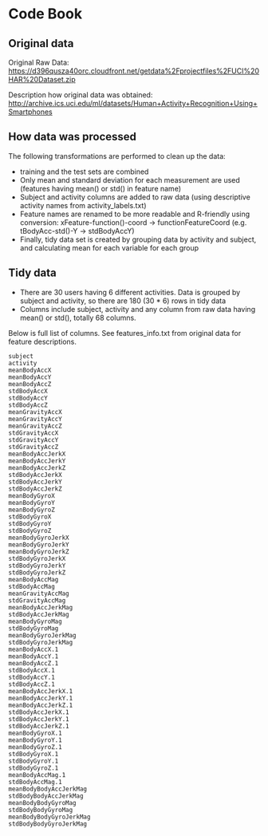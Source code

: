 
# Code Book

## Original data

Original Raw Data:
https://d396qusza40orc.cloudfront.net/getdata%2Fprojectfiles%2FUCI%20HAR%20Dataset.zip 

Description how original data was obtained:
http://archive.ics.uci.edu/ml/datasets/Human+Activity+Recognition+Using+Smartphones 

## How data was processed

The following transformations are performed to clean up the data:
* training and the test sets are combined
* Only mean and standard deviation for each measurement are used (features having mean() or std() in feature name)
* Subject and activity columns are added to raw data (using descriptive activity names from activity_labels.txt)
* Feature names are renamed to be more readable and R-friendly using conversion: xFeature-function()-coord -> functionFeatureCoord (e.g. tBodyAcc-std()-Y -> stdBodyAccY)
* Finally, tidy data set is created by grouping data by activity and subject, and calculating mean for each variable for each group

## Tidy data

* There are 30 users having 6 different activities. Data is grouped by subject and activity, so there are 180 (30 * 6) rows in tidy data
* Columns include subject, activity and any column from raw data having mean() or std(), totally 68 columns.

Below is full list of columns. See features_info.txt from original data for feature descriptions.
```
subject
activity
meanBodyAccX
meanBodyAccY
meanBodyAccZ
stdBodyAccX
stdBodyAccY
stdBodyAccZ
meanGravityAccX
meanGravityAccY
meanGravityAccZ
stdGravityAccX
stdGravityAccY
stdGravityAccZ
meanBodyAccJerkX
meanBodyAccJerkY
meanBodyAccJerkZ
stdBodyAccJerkX
stdBodyAccJerkY
stdBodyAccJerkZ
meanBodyGyroX
meanBodyGyroY
meanBodyGyroZ
stdBodyGyroX
stdBodyGyroY
stdBodyGyroZ
meanBodyGyroJerkX
meanBodyGyroJerkY
meanBodyGyroJerkZ
stdBodyGyroJerkX
stdBodyGyroJerkY
stdBodyGyroJerkZ
meanBodyAccMag
stdBodyAccMag
meanGravityAccMag
stdGravityAccMag
meanBodyAccJerkMag
stdBodyAccJerkMag
meanBodyGyroMag
stdBodyGyroMag
meanBodyGyroJerkMag
stdBodyGyroJerkMag
meanBodyAccX.1
meanBodyAccY.1
meanBodyAccZ.1
stdBodyAccX.1
stdBodyAccY.1
stdBodyAccZ.1
meanBodyAccJerkX.1
meanBodyAccJerkY.1
meanBodyAccJerkZ.1
stdBodyAccJerkX.1
stdBodyAccJerkY.1
stdBodyAccJerkZ.1
meanBodyGyroX.1
meanBodyGyroY.1
meanBodyGyroZ.1
stdBodyGyroX.1
stdBodyGyroY.1
stdBodyGyroZ.1
meanBodyAccMag.1
stdBodyAccMag.1
meanBodyBodyAccJerkMag
stdBodyBodyAccJerkMag
meanBodyBodyGyroMag
stdBodyBodyGyroMag
meanBodyBodyGyroJerkMag
stdBodyBodyGyroJerkMag
```



